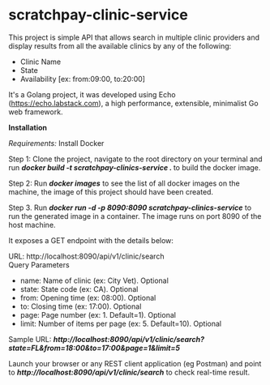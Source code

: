 # scratchpay-clinic-service

This project is simple API that allows search in multiple clinic providers and display results from all the available clinics by any of the following:
<ul>
    <li>Clinic Name</li>
    <li>State</li>
    <li>Availability [ex: from:09:00, to:20:00]</li>
</ul>
 
It's a Golang project, it was developed using Echo (https://echo.labstack.com), a high performance, extensible, minimalist Go web framework.

<b>Installation</b>
<p><i>Requirements:</i>
Install Docker</p>

<p>Step 1: Clone the project, navigate to the root directory on your terminal and run <b><i> docker build -t scratchpay-clinics-service .
</i></b> to build the docker image.</p>
<p>Step 2: Run <b><i>docker images</i></b> to see the list of all docker images on the machine, the image of this project should have been created.</p>
<p>Step 3. Run <b><i>docker run -d -p 8090:8090 scratchpay-clinics-service</i></b> to run the generated image in a container. The image runs on port 8090 of the host machine. </p>
<p>It exposes a GET endpoint with the details below:</p>
URL: http://localhost:8090/api/v1/clinic/search <br />
Query Parameters
<ul>
    <li>name: Name of clinic (ex: City Vet). Optional </li>
    <li>state: State code (ex: CA). Optional</li>
    <li>from: Opening time (ex: 08:00). Optional</li>
    <li>to: Closing time (ex: 17:00). Optional</li>
    <li>page: Page number (ex: 1. Default=1). Optional</li>
    <li>limit: Number of items per page (ex: 5. Default=10). Optional</li>
</ul>
<p>Sample URL: <b><i>http://localhost:8090/api/v1/clinic/search?state=FL&from=18:00&to=17:00&page=1&limit=5</i></b></p>

<p>Launch your browser or any REST client application (eg Postman) and point to <b><i>http://localhost:8090/api/v1/clinic/search</i></b> to check real-time result. </p>
